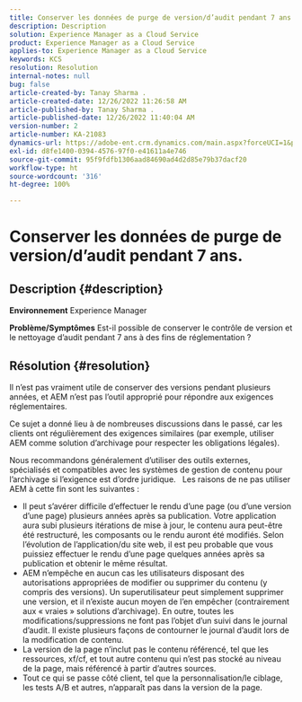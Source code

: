 ```yaml
---
title: Conserver les données de purge de version/d’audit pendant 7 ans.
description: Description
solution: Experience Manager as a Cloud Service
product: Experience Manager as a Cloud Service
applies-to: Experience Manager as a Cloud Service
keywords: KCS
resolution: Resolution
internal-notes: null
bug: false
article-created-by: Tanay Sharma .
article-created-date: 12/26/2022 11:26:58 AM
article-published-by: Tanay Sharma .
article-published-date: 12/26/2022 11:40:04 AM
version-number: 2
article-number: KA-21083
dynamics-url: https://adobe-ent.crm.dynamics.com/main.aspx?forceUCI=1&pagetype=entityrecord&etn=knowledgearticle&id=beedc534-1085-ed11-81ac-6045bd006239
exl-id: d8fe1400-0394-4576-97f0-e41611a4e746
source-git-commit: 95f9fdfb1306aad84690ad4d2d85e79b37dacf20
workflow-type: ht
source-wordcount: '316'
ht-degree: 100%

---
```


# Conserver les données de purge de version/d’audit pendant 7 ans.

## Description {#description}

<b>Environnement</b>
Experience Manager


<b>Problème/Symptômes</b>
Est-il possible de conserver le contrôle de version et le nettoyage d’audit pendant 7 ans à des fins de réglementation ?


## Résolution {#resolution}


Il n’est pas vraiment utile de conserver des versions pendant plusieurs années, et AEM n’est pas l’outil approprié pour répondre aux exigences réglementaires.

Ce sujet a donné lieu à de nombreuses discussions dans le passé, car les clients ont régulièrement des exigences similaires (par exemple, utiliser AEM comme solution d’archivage pour respecter les obligations légales).

Nous recommandons généralement d’utiliser des outils externes, spécialisés et compatibles avec les systèmes de gestion de contenu pour l’archivage si l’exigence est d’ordre juridique.
 
Les raisons de ne pas utiliser AEM à cette fin sont les suivantes :

- Il peut s’avérer difficile d’effectuer le rendu d’une page (ou d’une version d’une page) plusieurs années après sa publication. Votre application aura subi plusieurs itérations de mise à jour, le contenu aura peut-être été restructuré, les composants ou le rendu auront été modifiés. Selon l’évolution de l’application/du site web, il est peu probable que vous puissiez effectuer le rendu d’une page quelques années après sa publication et obtenir le même résultat.
- AEM n’empêche en aucun cas les utilisateurs disposant des autorisations appropriées de modifier ou supprimer du contenu (y compris des versions). Un superutilisateur peut simplement supprimer une version, et il n’existe aucun moyen de l’en empêcher (contrairement aux « vraies » solutions d’archivage). En outre, toutes les modifications/suppressions ne font pas l’objet d’un suivi dans le journal d’audit. Il existe plusieurs façons de contourner le journal d’audit lors de la modification de contenu.
- La version de la page n’inclut pas le contenu référencé, tel que les ressources, xf/cf, et tout autre contenu qui n’est pas stocké au niveau de la page, mais référencé à partir d’autres sources.
- Tout ce qui se passe côté client, tel que la personnalisation/le ciblage, les tests A/B et autres, n’apparaît pas dans la version de la page.
